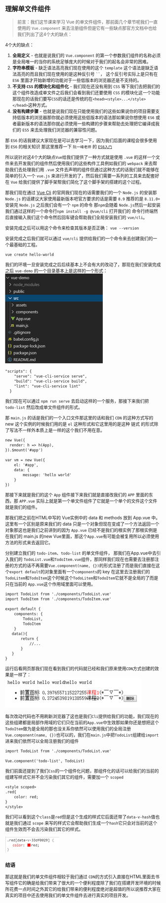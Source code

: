 ## 理解单文件组件

> 前言：我们这节课来学习 Vue 的单文件组件，那前面几个章节呢我们一直使用的 `Vue.component` 来去注册组件但是它有一些缺点那官方文档中也给我们列出了这4个大的缺点：

4个大的缺点：
1. **全局定义** - 也就是说我们的 `Vue.component` 的第一个参数我们组件的名称必须是全局唯一的当你的系统足够庞大的时候对于我们的起名会非常的困难。
2. **字符串模板** - 缺乏语法高亮我们现在使用的这个 `template` 这个语法是缺乏语法高亮的而且我们现在使用的是这种反引号 ` `` `，  这个反引号实际上是只有在 `ES6` 里面才开始新增的功能对于一些低版本的浏览器还是不支持的。
3. **不支持 `CSS` 的模块化和组件化** - 我们现在还没有用到 `CSS` 等下我们去把我们的这个组件改造成单文件之后我们会看到我们还要使用 `CSS` 的模块化这一个功能那现在的话我们要写`CSS`的话还是传统的在`<head><style>...</style></head>`这种方式。
4. **没有构建步骤** - 也就是说我们现在只能使用我们的这些如果说你的项目需要支持低版本的浏览器那你就必须使用这些低版本的语法那如果说你想使用 `ES6` 或者最新版本的语法那你就必须使用一些构建的步骤来帮助去处理把它编译成我们的 `ES5` 来去处理我们浏览器的兼容性问题。

那 `ES6` 的话我建议大家现在是可以去学习一下，因为我们后面的课程会很多使用到 `ES6` 的相关知识 那这里推荐一下 `阮一峰老师` 的 [`ES6入门`](http://es6.ruanyifeng.com/#README)

所以说针对这4个大的缺点`Vue`给我们提供了一种方式就是使用 `.vue` 的这样一个文件来去开发我们的组件然后使用我们的这些构件工具例如我们的 `webpack` 来去帮助我们去处理我们用 `.vue` 文件去声明的组件但通过这种方式的话我们就不能够在简单的引入一个 `vue.js` 来进行开发的了，然后我们需要一系列的工具来去配套好在 `Vue` 给我们提供了脚手架帮我们简化了这个脚手架的搭建的这个过程。

那我们现在通过 [Vue Cli](https://cli.vuejs.org/) 的官网我们现在的话需要我们的一个 `Node.js` 的安装那 `Node.js` 的话建议大家使用最新版本吧官方要求的话是需要 `8.9` 推荐的是 `8.11.0+` 安装完 `Node.js` 之后我们会有一个 `npm` 的命令 那`npm`会随着 `Node.js`然后一起安装我们通过这样的一个命令行`npm install -g @vue/cli` 打开我们的 
命令行终端然后直接输入我们这个命令然后回车键会帮助我们全局安装我们的 `vue/cli`。

安装完成之后可以用这个命令来检查其版本是否正确：
`vue --version`

安装完成之后我们就可以通过 `vue/cli` 提供给我们的一个命令来去创建我们的一个最基础的工程。

```
vue create hello-world
```

我们的环境一旦安装完成之后后续基本上不会有大的改动了，那现在我们安装完成之后 `vue-demo` 的一个目录基本上是这样的一个形式：
![image](https://raw.githubusercontent.com/zhangh-design/vue-examples/master/05%20%E7%90%86%E8%A7%A3%E5%8D%95%E6%96%87%E4%BB%B6%E7%BB%84%E4%BB%B6/1.png)

```
"scripts": {
    "serve": "vue-cli-service serve",
    "build": "vue-cli-service build",
    "lint": "vue-cli-service lint"
  }
```
我们现在可以通过 `npm run serve` 去启动这样的一个服务，那接下来我们把 `todo-list` 然后改成单文件组件的形式。

那 `main.js` 的话是我们的一个入口文件那这里的话和我们 `CDN` 的这种方式写的 new 这个实例的时候我们用的是 `el` 这种形式和它这里用的是这种 链式 的形式除了写法不一样外本质上是一样的这个我们不用在意。

```
new Vue({
  render: h => h(App),
}).$mount('#app')

var vm = new Vue({
	el: '#app',
	data: {
		message: 'hello world'
	}
})

```
那接下来就是我们的这个 `App` 组件接下来我们就是直接改我们的 `APP` 里面的东西，那 `APP.vue` 实际上就是第一个单文件组件了它就是一个单个的文件这个文件就是我们的组件。

那我们把之前在HTML中写的 Vue实例中的 data 和 methods 放到 App.vue 中。
这里有一个区别是原来我们的 data 只是一个对象但现在变成了一个方法返回一个对象那这也是我们之前讲到的因为 `App.vue` 已经不是我们的根实例了那根实例是在我们的 main.js 的new Vue里面，那这个`App.vue`有可能会被复用所以必须使用方法的形式来去返回它。

分别建立我们的 `todo-item`、`todo-list` 的单文件组件，
那我们在App.vue中去引入我们的 `TodoList.vue`和`TodoItem.vue`组件，那同样我们现在也需要去注册那注册的方式的话不再需要`Vue.component(name, {})`的形式注册了而是我们直接在这个`export default`的对象里面有一个`components`的 key 在这里去注册我们的 `TodoLitem`和`TodoItem`这个时候这个`TodoLitem`和`TodoItem`它就不是全局的了而是只在当前的 `App.vue`这个作用域里面可以使用。

```
import TodoList from './components/TodoList.vue'
import TodoItem from './components/TodoItem.vue'

export default {
    components: {
        TodoList,
        TodoItem
    }
   data(){
       return {
           //...
       }
   } 
}

```
运行后看网页那我们现在看到我们的代码就已经和我们原来使用`CDN`方式创建的效果是一样了：
![image](https://raw.githubusercontent.com/zhangh-design/vue-examples/master/05%20%E7%90%86%E8%A7%A3%E5%8D%95%E6%96%87%E4%BB%B6%E7%BB%84%E4%BB%B6/2.png)

每次改动代码也不用刷新浏览器了这也是我们`Cli`提供给我们的功能，我们现在的这些组建都是局部作用域的它们只在当前的`App.vue`中生效那如果你还是想把这个`TodoItem`做为是全局的那也没关系你依然可以使用我们的全局注册`Vue.component(name, {})`也可以的，我们在`main.js`中把`TodoList`组建给`import`进来我们依然可以全局注册我们的组件

```
import TodoList from './components/TodoList.vue'

Vue.component('todo-list', TodoList)
```

我们前面还提到了我们`Css`的一个组件化问题，那组件化的话可以给我们的当前的组建写样式它并不会污染我们其它的组件，需要加一个 `scoped`


```
<style scoped>
.red{
    color: red;
}
</style>
```
我们可以看到这个`class`是`red`但是这个生成的样式它后面还带了`data-v-hash`值也就是我们通过 `scope` 来写的样式它会帮助我们生成一个`hash`它只会对当前的这个组件生效而不会去污染我们其它的样式。

![image](https://raw.githubusercontent.com/zhangh-design/vue-examples/master/05%20%E7%90%86%E8%A7%A3%E5%8D%95%E6%96%87%E4%BB%B6%E7%BB%84%E4%BB%B6/3.png)

### 结语
那这就是我们的单文件组件相较于我们通过 `CDN`的方式引入直接在HTML里面去书写组件它的确是给我们带来了很大的一个便利程度除了我们在搭建开发环境的时候所花费一点时间之外其它的给我们带来的便利程度绝对是超值的所以说推荐大家在真实的项目中还去使用我们的单文件组件去进行真实的项目开发。

